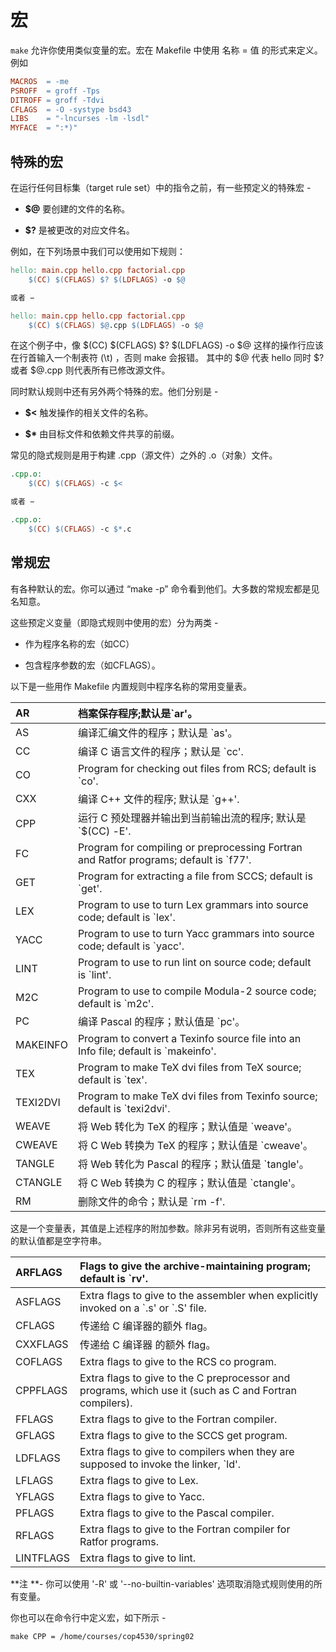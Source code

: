 # 宏

`make` 允许你使用类似变量的宏。宏在 Makefile 中使用 名称 = 值 的形式来定义。例如

```makefile
MACROS  = -me
PSROFF  = groff -Tps
DITROFF = groff -Tdvi
CFLAGS  = -O -systype bsd43
LIBS    = "-lncurses -lm -lsdl"
MYFACE  = ":*)"
```

## 特殊的宏

在运行任何目标集（target rule set）中的指令之前，有一些预定义的特殊宏 -

* **$@** 要创建的文件的名称。

* **$?** 是被更改的对应文件名。

例如，在下列场景中我们可以使用如下规则：

```makefile
hello: main.cpp hello.cpp factorial.cpp
    $(CC) $(CFLAGS) $? $(LDFLAGS) -o $@

或者 −

hello: main.cpp hello.cpp factorial.cpp
    $(CC) $(CFLAGS) $@.cpp $(LDFLAGS) -o $@
```

在这个例子中，像 $\(CC\) $\(CFLAGS\) $? $\(LDFLAGS\) -o $@ 这样的操作行应该在行首输入一个制表符 \(\t\) ，否则 make 会报错。 其中的 $@ 代表 hello 同时 $? 或者 $@.cpp 则代表所有已修改源文件。

同时默认规则中还有另外两个特殊的宏。他们分别是 -

* **$&lt;** 触发操作的相关文件的名称。

* **$\*** 由目标文件和依赖文件共享的前缀。

常见的隐式规则是用于构建 .cpp（源文件）之外的 .o（对象）文件。

```makefile
.cpp.o:
    $(CC) $(CFLAGS) -c $<

或者 −

.cpp.o:
    $(CC) $(CFLAGS) -c $*.c
```

## 常规宏

有各种默认的宏。你可以通过 “make -p” 命令看到他们。大多数的常规宏都是见名知意。

这些预定义变量（即隐式规则中使用的宏）分为两类 -

* 作为程序名称的宏（如CC）

* 包含程序参数的宏（如CFLAGS）。

以下是一些用作 Makefile 内置规则中程序名称的常用变量表。

| AR | 档案保存程序;默认是\`ar'。 |
| :--- | :--- |
| AS | 编译汇编文件的程序；默认是 \`as'。 |
| CC | 编译 C 语言文件的程序；默认是 \`cc'. |
| CO | Program for checking out files from RCS; default is \`co'. |
| CXX | 编译 C++ 文件的程序; 默认是 \`g++'. |
| CPP | 运行 C 预处理器并输出到当前输出流的程序; 默认是 \`$\(CC\) -E'. |
| FC | Program for compiling or preprocessing Fortran and Ratfor programs; default is \`f77'. |
| GET | Program for extracting a file from SCCS; default is \`get'. |
| LEX | Program to use to turn Lex grammars into source code; default is \`lex'. |
| YACC | Program to use to turn Yacc grammars into source code; default is \`yacc'. |
| LINT | Program to use to run lint on source code; default is \`lint'. |
| M2C | Program to use to compile Modula-2 source code; default is \`m2c'. |
| PC | 编译 Pascal 的程序；默认值是 \`pc'。 |
| MAKEINFO | Program to convert a Texinfo source file into an Info file; default is \`makeinfo'. |
| TEX | Program to make TeX dvi files from TeX source; default is \`tex'. |
| TEXI2DVI | Program to make TeX dvi files from Texinfo source; default is \`texi2dvi'. |
| WEAVE | 将 Web 转化为 TeX 的程序；默认值是 \`weave'。 |
| CWEAVE | 将 C Web 转换为 TeX 的程序；默认值是 \`cweave'。 |
| TANGLE | 将 Web 转化为 Pascal 的程序；默认值是 \`tangle'。 |
| CTANGLE | 将 C Web 转换为 C 的程序；默认值是 \`ctangle'。 |
| RM | 删除文件的命令；默认是 \`rm -f'. |

这是一个变量表，其值是上述程序的附加参数。除非另有说明，否则所有这些变量的默认值都是空字符串。

| ARFLAGS | Flags to give the archive-maintaining program; default is \`rv'. |
| :--- | :--- |
| ASFLAGS | Extra flags to give to the assembler when explicitly invoked on a \`.s' or \`.S' file. |
| CFLAGS | 传递给 C 编译器的额外 flag。 |
| CXXFLAGS | 传递给 C 编译器 的额外 flag。 |
| COFLAGS | Extra flags to give to the RCS co program. |
| CPPFLAGS | Extra flags to give to the C preprocessor and programs, which use it \(such as C and Fortran compilers\). |
| FFLAGS | Extra flags to give to the Fortran compiler. |
| GFLAGS | Extra flags to give to the SCCS get program. |
| LDFLAGS | Extra flags to give to compilers when they are supposed to invoke the linker, \`ld'. |
| LFLAGS | Extra flags to give to Lex. |
| YFLAGS | Extra flags to give to Yacc. |
| PFLAGS | Extra flags to give to the Pascal compiler. |
| RFLAGS | Extra flags to give to the Fortran compiler for Ratfor programs. |
| LINTFLAGS | Extra flags to give to lint. |

**注 **- 你可以使用 '-R' 或 '--no-builtin-variables' 选项取消隐式规则使用的所有变量。

你也可以在命令行中定义宏，如下所示 -

```
make CPP = /home/courses/cop4530/spring02
```



